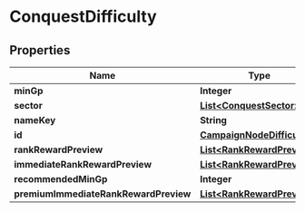 

# ConquestDifficulty


## Properties

| Name | Type | Description | Notes |
|------------ | ------------- | ------------- | -------------|
|**minGp** | **Integer** |  |  [optional] |
|**sector** | [**List&lt;ConquestSector&gt;**](ConquestSector.md) |  |  [optional] |
|**nameKey** | **String** |  |  [optional] |
|**id** | [**CampaignNodeDifficulty**](CampaignNodeDifficulty.md) |  |  [optional] |
|**rankRewardPreview** | [**List&lt;RankRewardPreview&gt;**](RankRewardPreview.md) |  |  [optional] |
|**immediateRankRewardPreview** | [**List&lt;RankRewardPreview&gt;**](RankRewardPreview.md) |  |  [optional] |
|**recommendedMinGp** | **Integer** |  |  [optional] |
|**premiumImmediateRankRewardPreview** | [**List&lt;RankRewardPreview&gt;**](RankRewardPreview.md) |  |  [optional] |



